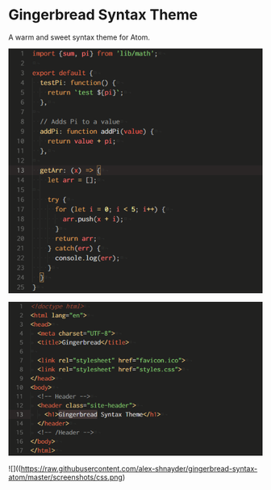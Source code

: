 # Gingerbread Syntax Theme

A warm and sweet syntax theme for Atom.

![](https://raw.githubusercontent.com/alex-shnayder/gingerbread-syntax-atom/master/screenshots/javascript.png)

![](https://raw.githubusercontent.com/alex-shnayder/gingerbread-syntax-atom/master/screenshots/html.png)

![]((https://raw.githubusercontent.com/alex-shnayder/gingerbread-syntax-atom/master/screenshots/css.png)
